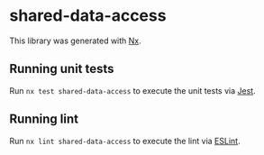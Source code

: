 # shared-data-access

This library was generated with [Nx](https://nx.dev).

## Running unit tests

Run `nx test shared-data-access` to execute the unit tests via [Jest](https://jestjs.io).

## Running lint

Run `nx lint shared-data-access` to execute the lint via [ESLint](https://eslint.org/).
